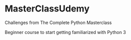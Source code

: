 # MasterClassUdemy
Challenges from The Complete Python Masterclass

Beginner course to start getting familiarized with Python 3
